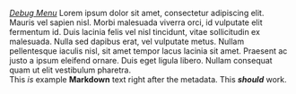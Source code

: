 <!---
title: Lorem Ipsum
icon: minecraft:golden_apple
menu:
  main_menu:
    List:
      - ./debug_list.md
    No menu:
      - ./debug_no_menu.md
--->
[_Debug Menu_](menu://main_menu)
Lorem ipsum dolor sit amet, consectetur adipiscing elit.<br> Mauris vel sapien nisl. Morbi malesuada viverra orci, id vulputate elit fermentum id. Duis lacinia felis vel nisl tincidunt, vitae sollicitudin ex malesuada. Nulla sed dapibus erat, vel vulputate metus. Nullam pellentesque iaculis nisl, sit amet tempor lacus lacinia sit amet. Praesent ac justo a ipsum eleifend ornare. Duis eget ligula libero. Nullam consequat quam ut elit vestibulum pharetra.  
This _is_ example **Markdown** text right after the metadata. This ***should*** work.